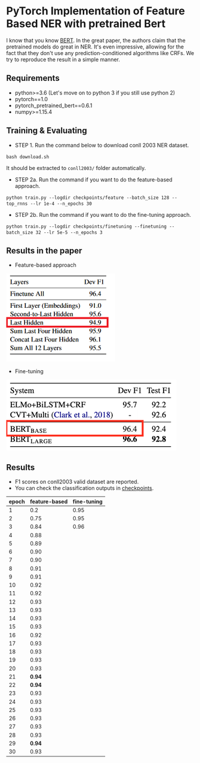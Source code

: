# PyTorch Implementation of Feature Based NER with pretrained Bert

I know that you know [BERT](https://arxiv.org/abs/1810.04805).
In the great paper, the authors claim that the pretrained models do great in NER.
It's even impressive, allowing for the fact that they don't use any prediction-conditioned algorithms like CRFs.
We try to reproduce the result in a simple manner.

## Requirements
* python>=3.6 (Let's move on to python 3 if you still use python 2)
* pytorch==1.0
* pytorch_pretrained_bert==0.6.1
* numpy>=1.15.4

## Training & Evaluating

* STEP 1. Run the command below to download conll 2003 NER dataset.
```
bash download.sh
```
It should be extracted to `conll2003/` folder automatically.

* STEP 2a. Run the command if you want to do the feature-based approach.
```
python train.py --logdir checkpoints/feature --batch_size 128 --top_rnns --lr 1e-4 --n_epochs 30
```

* STEP 2b. Run the command if you want to do the fine-tuning approach.
```
python train.py --logdir checkpoints/finetuning --finetuning --batch_size 32 --lr 5e-5 --n_epochs 3
```

## Results in the paper

* Feature-based approach

<img src="bert_ner.png">

* Fine-tuning

<img src="bert_ner_finetuning.png">

## Results

* F1 scores on conll2003 valid dataset are reported.
* You can check the classification outputs in [checkpoints](checkpoints).

|epoch|feature-based|fine-tuning|
|--|--|--|
|1|0.2|0.95|
|2|0.75|0.95|
|3|0.84|0.96|
|4|0.88|
|5|0.89|
|6|0.90|
|7|0.90|
|8|0.91|
|9|0.91|
|10|0.92|
|11|0.92|
|12|0.93|
|13|0.93|
|14|0.93|
|15|0.93|
|16|0.92|
|17|0.93|
|18|0.93|
|19|0.93|
|20|0.93|
|21|**0.94**|
|22|**0.94**|
|23|0.93|
|24|0.93|
|25|0.93|
|26|0.93|
|27|0.93|
|28|0.93|
|29|**0.94**|
|30|0.93|
